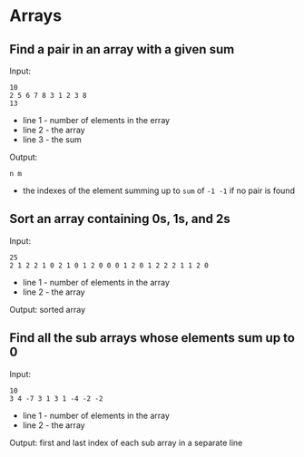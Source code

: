 
Arrays
======

Find a pair in an array with a given sum
----------------------------------------

Input:

    10
    2 5 6 7 8 3 1 2 3 8
    13

 * line 1 - number of elements in the erray
 * line 2 - the array
 * line 3 - the sum

Output:

    n m

 * the indexes of the element summing up to `sum` of `-1 -1` if no pair is found

Sort an array containing 0s, 1s, and 2s
---------------------------------------

Input:

    25
    2 1 2 2 1 0 2 1 0 1 2 0 0 0 1 2 0 1 2 2 2 1 1 2 0

 * line 1 - number of elements in the array
 * line 2 - the array

Output: sorted array

Find all the sub arrays whose elements sum up to 0
--------------------------------------------------

Input:

    10
    3 4 -7 3 1 3 1 -4 -2 -2

 * line 1 - number of elements in the array
 * line 2 - the array

Output: first and last index of each sub array in a separate line
